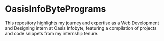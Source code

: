 # OasisInfoBytePrograms
This repository highlights my journey and expertise as a Web Development and Designing intern at Oasis Infobyte, featuring a compilation of projects and code snippets from my internship tenure.
